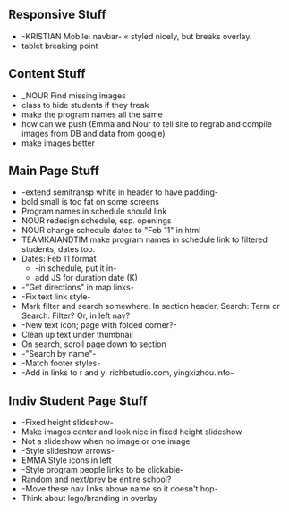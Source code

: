 ## Responsive Stuff
* -KRISTIAN Mobile: navbar- « styled nicely, but breaks overlay.
* tablet breaking point

## Content Stuff
* _NOUR Find missing images 
* class to hide students if they freak
* make the program names all the same
* how can we push (Emma and Nour to tell site to regrab and compile images from DB and data from google)
* make images better

## Main Page Stuff
* -extend semitransp white in header to have padding-
* bold small is too fat on some screens
* Program names in schedule should link
* NOUR redesign schedule, esp. openings
* NOUR change schedule dates to "Feb 11" in html
* TEAMKAIANDTIM make program names in schedule link to filtered students, dates too.
* Dates: Feb 11 format
  * -in schedule, put it in-
  * add JS for duration date (K)
* -"Get directions" in map links-
* -Fix text link style-
* Mark filter and search somewhere. In section header, Search: Term or Search: Filter? Or, in left nav?
* -New text icon; page with folded corner?-
* Clean up text under thumbnail
* On search, scroll page down to section
* -"Search by name"-
* -Match footer styles-
* -Add in links to r and y: richbstudio.com, yingxizhou.info-

## Indiv Student Page Stuff
* -Fixed height slideshow-
* Make images center and look nice in fixed height slideshow
* Not a slideshow when no image or one image
* -Style slideshow arrows-
* EMMA Style icons in left
* -Style program people links to be clickable-
* Random and next/prev be entire school?
* -Move these nav links above name so it doesn't hop-
* Think about logo/branding in overlay
